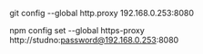git config --global http.proxy 192.168.0.253:8080

npm config set --global https-proxy http://studno:password@192.168.0.253:8080
